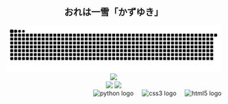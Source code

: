 <h2 align="center">おれは一雪「かずゆき」</h2>


<img src="github-user-contribution.svg"/>
<div align="center">
  <img src= "https://www.codewars.com/users/Benz1n_/badges/small">
</div>
  
<div align="center">
  <img src= "https://github-readme-stats.vercel.app/api/top-langs/?username=Benzin111" height="150"/>
  <img src= "https://github-readme-stats.vercel.app/api?username=Benzin111&show_icons=true&theme=merko" height="150"/>
</div>

<div align="right">
  <img src="https://img.shields.io/badge/Python-3776AB?logo=python&logoColor=white&style=for-the-badge" height="31" alt="python logo"  />
  <img width="12" />
  <img src="https://img.shields.io/badge/CSS3-1572B6?logo=css3&logoColor=white&style=for-the-badge" height="31" alt="css3 logo"  />
  <img width="12" />
  <img src="https://img.shields.io/badge/HTML5-E34F26?logo=html5&logoColor=white&style=for-the-badge" height="31" alt="html5 logo"  />
</div>
